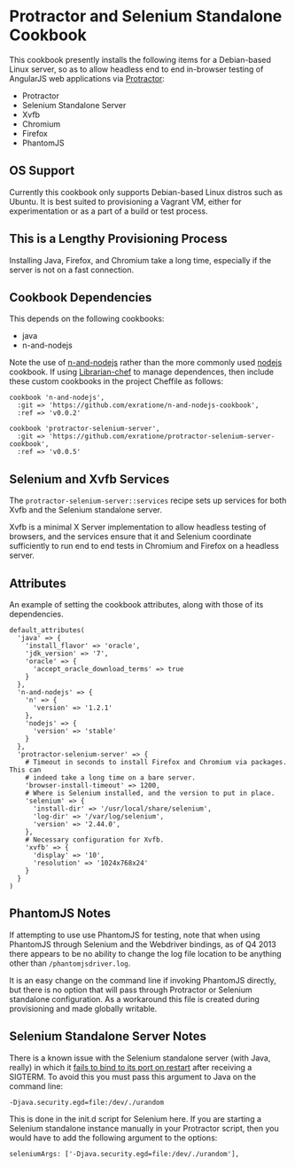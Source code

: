 # Protractor and Selenium Standalone Cookbook

This cookbook presently installs the following items for a Debian-based Linux
server, so as to allow headless end to end in-browser testing of AngularJS web
applications via [Protractor][0]:

  * Protractor
  * Selenium Standalone Server
  * Xvfb
  * Chromium
  * Firefox
  * PhantomJS

## OS Support

Currently this cookbook only supports Debian-based Linux distros such as Ubuntu.
It is best suited to provisioning a Vagrant VM, either for experimentation or as
a part of a build or test process.

## This is a Lengthy Provisioning Process

Installing Java, Firefox, and Chromium take a long time, especially if the
server is not on a fast connection.

## Cookbook Dependencies

This depends on the following cookbooks:

  * java
  * n-and-nodejs

Note the use of [n-and-nodejs][1] rather than the more commonly used [nodejs][2]
cookbook. If using [Librarian-chef][3] to manage dependences, then include these
custom cookbooks in the project Cheffile as follows:

```
cookbook 'n-and-nodejs',
  :git => 'https://github.com/exratione/n-and-nodejs-cookbook',
  :ref => 'v0.0.2'

cookbook 'protractor-selenium-server',
  :git => 'https://github.com/exratione/protractor-selenium-server-cookbook',
  :ref => 'v0.0.5'
```

## Selenium and Xvfb Services

The `protractor-selenium-server::services` recipe sets up services for both Xvfb
and the Selenium standalone server.

Xvfb is a minimal X Server implementation to allow headless testing of browsers,
and the services ensure that it and Selenium coordinate sufficiently to run end
to end tests in Chromium and Firefox on a headless server.

## Attributes

An example of setting the cookbook attributes, along with those of its
dependencies.

```
default_attributes(
  'java' => {
    'install_flavor' => 'oracle',
    'jdk_version' => '7',
    'oracle' => {
      'accept_oracle_download_terms' => true
    }
  },
  'n-and-nodejs' => {
    'n' => {
      'version' => '1.2.1'
    },
    'nodejs' => {
      'version' => 'stable'
    }
  },
  'protractor-selenium-server' => {
    # Timeout in seconds to install Firefox and Chromium via packages. This can
    # indeed take a long time on a bare server.
    'browser-install-timeout' => 1200,
    # Where is Selenium installed, and the version to put in place.
    'selenium' => {
      'install-dir' => '/usr/local/share/selenium',
      'log-dir' => '/var/log/selenium',
      'version' => '2.44.0',
    },
    # Necessary configuration for Xvfb.
    'xvfb' => {
      'display' => '10',
      'resolution' => '1024x768x24'
    }
  }
)
```

## PhantomJS Notes

If attempting to use use PhantomJS for testing, note that when using PhantomJS
through Selenium and the Webdriver bindings, as of Q4 2013 there appears to be
no ability to change the log file location to be anything other than
`/phantomjsdriver.log`.

It is an easy change on the command line if invoking PhantomJS directly, but
there is no option that will pass through Protractor or Selenium standalone
configuration. As a workaround this file is created during provisioning and made
globally writable.

## Selenium Standalone Server Notes

There is a known issue with the Selenium standalone server (with Java, really)
in which it [fails to bind to its port on restart][4] after receiving a SIGTERM.
To avoid this you must pass this argument to Java on the command line:

```
-Djava.security.egd=file:/dev/./urandom
```

This is done in the init.d script for Selenium here. If you are starting a
Selenium standalone instance manually in your Protractor script, then you would
have to add the following argument to the options:

```
seleniumArgs: ['-Djava.security.egd=file:/dev/./urandom'],
```

[0]: https://github.com/angular/protractor
[1]: https://github.com/exratione/n-and-nodejs-cookbook
[2]: https://github.com/mdxp/nodejs-cookbook
[3]: https://github.com/applicationsonline/librarian-chef
[4]: http://stackoverflow.com/questions/14058111/selenium-server-doesnt-bind-to-socket-after-being-killed-with-sigterm
